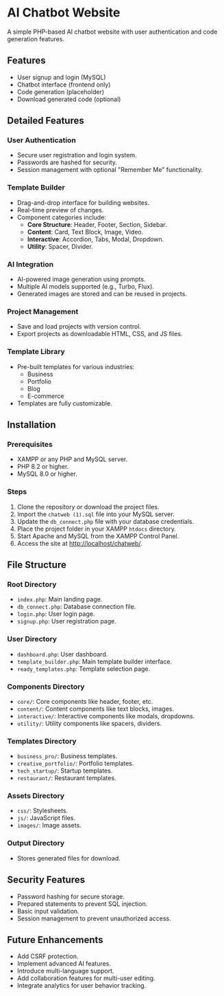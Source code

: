 # AI Chatbot Website

A simple PHP-based AI chatbot website with user authentication and code generation features.

## Features
- User signup and login (MySQL)
- Chatbot interface (frontend only)
- Code generation (placeholder)
- Download generated code (optional)

## Detailed Features

### User Authentication
- Secure user registration and login system.
- Passwords are hashed for security.
- Session management with optional "Remember Me" functionality.

### Template Builder
- Drag-and-drop interface for building websites.
- Real-time preview of changes.
- Component categories include:
  - **Core Structure**: Header, Footer, Section, Sidebar.
  - **Content**: Card, Text Block, Image, Video.
  - **Interactive**: Accordion, Tabs, Modal, Dropdown.
  - **Utility**: Spacer, Divider.

### AI Integration
- AI-powered image generation using prompts.
- Multiple AI models supported (e.g., Turbo, Flux).
- Generated images are stored and can be reused in projects.

### Project Management
- Save and load projects with version control.
- Export projects as downloadable HTML, CSS, and JS files.

### Template Library
- Pre-built templates for various industries:
  - Business
  - Portfolio
  - Blog
  - E-commerce
- Templates are fully customizable.

## Installation

### Prerequisites
- XAMPP or any PHP and MySQL server.
- PHP 8.2 or higher.
- MySQL 8.0 or higher.

### Steps
1. Clone the repository or download the project files.
2. Import the `chatweb (1).sql` file into your MySQL server.
3. Update the `db_connect.php` file with your database credentials.
4. Place the project folder in your XAMPP `htdocs` directory.
5. Start Apache and MySQL from the XAMPP Control Panel.
6. Access the site at [http://localhost/chatweb/](http://localhost/chatweb/).

## File Structure

### Root Directory
- `index.php`: Main landing page.
- `db_connect.php`: Database connection file.
- `login.php`: User login page.
- `signup.php`: User registration page.

### User Directory
- `dashboard.php`: User dashboard.
- `template_builder.php`: Main template builder interface.
- `ready_templates.php`: Template selection page.

### Components Directory
- `core/`: Core components like header, footer, etc.
- `content/`: Content components like text blocks, images.
- `interactive/`: Interactive components like modals, dropdowns.
- `utility/`: Utility components like spacers, dividers.

### Templates Directory
- `business_pro/`: Business templates.
- `creative_portfolio/`: Portfolio templates.
- `tech_startup/`: Startup templates.
- `restaurant/`: Restaurant templates.

### Assets Directory
- `css/`: Stylesheets.
- `js/`: JavaScript files.
- `images/`: Image assets.

### Output Directory
- Stores generated files for download.

## Security Features
- Password hashing for secure storage.
- Prepared statements to prevent SQL injection.
- Basic input validation.
- Session management to prevent unauthorized access.

## Future Enhancements
- Add CSRF protection.
- Implement advanced AI features.
- Introduce multi-language support.
- Add collaboration features for multi-user editing.
- Integrate analytics for user behavior tracking.
